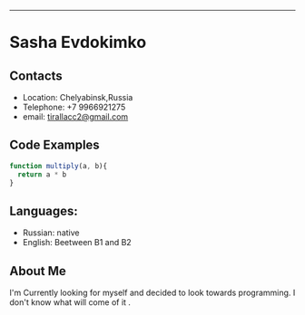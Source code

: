 *************************
# Sasha Evdokimko

## Contacts 
* Location: Chelyabinsk,Russia
* Telephone: +7 9966921275
* email: tirallacc2@gmail.com
  
## Code Examples
```js
function multiply(a, b){
  return a * b
}

```
## Languages:
* Russian: native
* English: Beetween B1 and B2



## About Me

I'm Currently looking for myself and decided to look towards programming. I don't know what will come of it .





